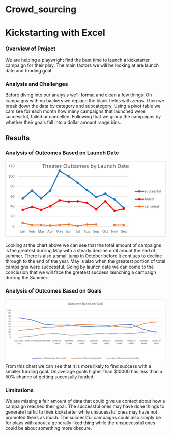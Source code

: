 # Crowd_sourcing
# Kickstarting with Excel

### Overview of Project
We are helping a playwright find the best time to launch a kickstarter campaign for their play. The main factors we will be looking at are launch date and funding goal.


### Analysis and Challenges
Before diving into our analysis we'll format and clean a few things. On campaigns with no backers we replace the blank fields with zeros. Then we break down the data by category and subcategory. Using a pivot table we cam see for each month how many campaigns that launched were successful, failed or cancelled. Following that we group the campaigns by whether their goals fall into a dollar amount range bins.

## Results
### Analysis of Outcomes Based on Launch Date
![Resources/Theater_Outcomes_vs_Launch](/Resources/Theater_Outcomes_vs_Launch.png)

Looking at the chart above we can see that the total amount of campaigns is the greatest durring May with a steady decline until arount the end of summer. There is also a small jump in October before it contiues to decline through to the end of the year. May is also when the greatest portion of total campaigns were successful. Going by launcn date we can come to the conclusion that we will face the greatest success launching a campaign durring the Summer.

### Analysis of Outcomes Based on Goals
![Resources/Outcomes_vs_Goals](/Resources/outcomes_vs_goals.png)
From this chart we can see that it is more likely to find success with a smaller funding goal. On average goals higher than $10000 has less than a 50% chance of getting succesully funded.

### Limitations
We are missing a fair amount of data that could give us context about how a campaign reached their goal. The successful ones may have done things to generate traffic to their kickstarter while unsucessful ones may have not promoted theirs as much. The successful campaigns could also simply be for plays with about a generally liked thing while the unsuccessful ones could be about something more obscure.

